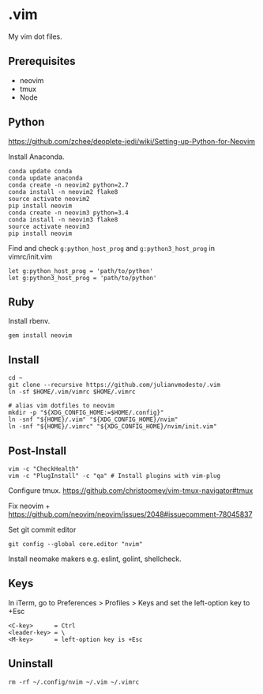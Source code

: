 # .vim

My vim dot files.

## Prerequisites
- neovim
- tmux
- Node

## Python
https://github.com/zchee/deoplete-jedi/wiki/Setting-up-Python-for-Neovim

Install Anaconda.

```
conda update conda
conda update anaconda
conda create -n neovim2 python=2.7
conda install -n neovim2 flake8
source activate neovim2
pip install neovim
conda create -n neovim3 python=3.4
conda install -n neovim3 flake8
source activate neovim3
pip install neovim
```

Find and check `g:python_host_prog` and `g:python3_host_prog` in vimrc/init.vim

```
let g:python_host_prog = 'path/to/python'
let g:python3_host_prog = 'path/to/python'
```

## Ruby
Install rbenv.

```
gem install neovim
```

## Install

```
cd ~
git clone --recursive https://github.com/julianvmodesto/.vim
ln -sf $HOME/.vim/vimrc $HOME/.vimrc

# alias vim dotfiles to neovim
mkdir -p "${XDG_CONFIG_HOME:=$HOME/.config}"
ln -snf "${HOME}/.vim" "${XDG_CONFIG_HOME}/nvim"
ln -snf "${HOME}/.vimrc" "${XDG_CONFIG_HOME}/nvim/init.vim"
```

## Post-Install

```
vim -c "CheckHealth"
vim -c "PlugInstall" -c "qa" # Install plugins with vim-plug
```

Configure tmux.
https://github.com/christoomey/vim-tmux-navigator#tmux

Fix neovim + <C-h>
https://github.com/neovim/neovim/issues/2048#issuecomment-78045837

Set git commit editor
```
git config --global core.editor "nvim"
```

Install neomake makers e.g. eslint, golint, shellcheck.

## Keys
In iTerm, go to Preferences > Profiles > Keys and set the left-option key to +Esc

```
<C-key>      = Ctrl
<leader-key> = \
<M-key>      = left-option key is +Esc
```

## Uninstall

```
rm -rf ~/.config/nvim ~/.vim ~/.vimrc
```

